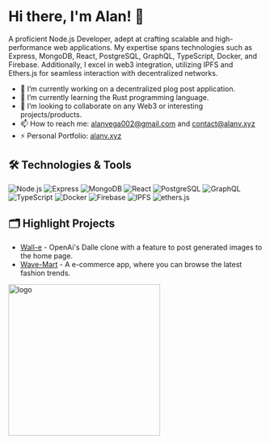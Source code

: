 # Hi there, I'm Alan! 👋

A proficient Node.js Developer, adept at crafting scalable and high-performance web applications. My expertise spans technologies such as Express, MongoDB, React, PostgreSQL, GraphQL, TypeScript, Docker, and Firebase. Additionally, I excel in web3 integration, utilizing IPFS and Ethers.js for seamless interaction with decentralized networks.

- 🔭 I’m currently working on a decentralized plog post application.
- 🌱 I’m currently learning the Rust programming language.
- 👯 I’m looking to collaborate on any Web3 or interesting projects/products.
- 📫 How to reach me: alanvega002@gmail.com and contact@alanv.xyz
- ⚡ Personal Portfolio: [alanv.xyz](https://alanv.xyz)

## 🛠️ Technologies & Tools

![Node.js](https://img.shields.io/badge/-Node.js-339933?style=flat-square&logo=node.js&logoColor=white)
![Express](https://img.shields.io/badge/-Express-000000?style=flat-square&logo=express&logoColor=white)
![MongoDB](https://img.shields.io/badge/-MongoDB-47A248?style=flat-square&logo=mongodb&logoColor=white)
![React](https://img.shields.io/badge/-React-61DAFB?style=flat-square&logo=react&logoColor=white)
![PostgreSQL](https://img.shields.io/badge/-PostgreSQL-336791?style=flat-square&logo=postgresql&logoColor=white)
![GraphQL](https://img.shields.io/badge/-GraphQL-E10098?style=flat-square&logo=graphql&logoColor=white)
![TypeScript](https://img.shields.io/badge/-TypeScript-3178C6?style=flat-square&logo=typescript&logoColor=white)
![Docker](https://img.shields.io/badge/-Docker-2496ED?style=flat-square&logo=docker&logoColor=white)
![Firebase](https://img.shields.io/badge/-Firebase-FFCA28?style=flat-square&logo=firebase&logoColor=white)
![IPFS](https://img.shields.io/badge/-IPFS-65C2CB?style=flat-square&logo=ipfs&logoColor=white)
![ethers.js](https://img.shields.io/badge/-ethers.js-3C3C3D?style=flat-square&logo=ethereum&logoColor=white)

## 🗂️ Highlight Projects

- [Wall-e](https://walle.website) - OpenAi's Dalle clone with a feature to post generated images to the home page.
- [Wave-Mart](https://wave-mart.store/) - A e-commerce app, where you can browse the latest fashion trends.

<img src="https://res.cloudinary.com/dv009qyay/image/upload/v1679252299/av-logo-blue_gl7eg3.png" alt="logo" width="300" height="300"/>

